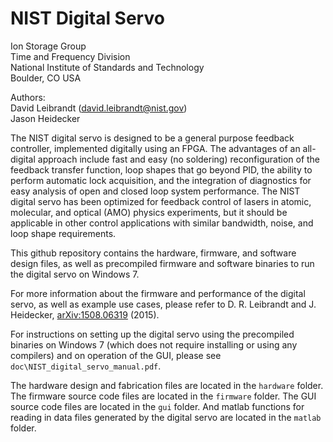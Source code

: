 # NIST Digital Servo

Ion Storage Group  
Time and Frequency Division  
National Institute of Standards and Technology  
Boulder, CO USA

Authors:  
David Leibrandt (david.leibrandt@nist.gov)  
Jason Heidecker

The NIST digital servo is designed to be a general purpose feedback controller, implemented digitally using an FPGA.  The advantages of an all-digital approach include fast and easy (no soldering) reconfiguration of the feedback transfer function, loop shapes that go beyond PID, the ability to perform automatic lock acquisition, and the integration of diagnostics for easy analysis of open and closed loop system performance.  The NIST digital servo has been optimized for feedback control of lasers in atomic, molecular, and optical (AMO) physics experiments, but it should be applicable in other control applications with similar bandwidth, noise, and loop shape requirements.

This github repository contains the hardware, firmware, and software design files, as well as precompiled firmware and software binaries to run the digital servo on Windows 7.

For more information about the firmware and performance of the digital servo, as well as example use cases, please refer to D. R. Leibrandt and J. Heidecker, [arXiv:1508.06319](http://arxiv.org/abs/1508.06319) (2015).

For instructions on setting up the digital servo using the precompiled binaries on Windows 7 (which does not require installing or using any compilers) and on operation of the GUI, please see `doc\NIST_digital_servo_manual.pdf`.

The hardware design and fabrication files are located in the `hardware` folder.  The firmware source code files are located in the `firmware` folder.  The GUI source code files are located in the `gui` folder.  And matlab functions for reading in data files generated by the digital servo are located in the `matlab` folder.